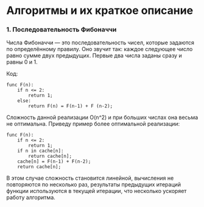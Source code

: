 # Алгоритмы и их краткое описание

### 1. Последовательность Фибоначчи

Числа Фибоначчи — это последовательность чисел, которые задаются по определённому правилу. Оно звучит так: каждое
следующее число равно сумме двух предыдущих. Первые два числа заданы сразу и равны 0 и 1.

Код:

```
func F(n):
    if n <= 2:
        return 1;
    else:
        return F(n) = F(n-1) + F (n-2);
```

Сложность данной реализации O(n^2) и при больших числах она весьма не оптимальна. Приведу пример более 
оптимальной реализации:

```
func F(n):
    if n <= 2:
        return 1;
    if n in cache[n]:
        return cache[n];
    cache[n] = F(n-1) + F(n-2);
    return cache[n];
```
В этом случае сложность становится линейной, вычисления не повторяются по несколько раз, результаты предыдущих 
итераций функции используются в текущей итерации, что несколько ускоряет работу алгоритма.